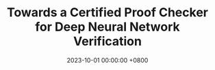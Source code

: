 ---
title:          "Towards a Certified Proof Checker for Deep Neural Network Verification"
selected:       false
pub:            "Proc. 33rd Int. Symposium on Logic-based Program Synthesis and Transformation (LOPSTR),"
date:           2023-10-01 00:00:00 +0800
pub_date:       "October 2023"
pub_last:       ' <span class="badge badge-pill badge-publication badge-success">Best Short-Paper Award</span>'

authors:
- R. Desmartin*
- <b>O. Isac*</b>
- G. Passmore
- K. Stark
- E. Komendantskaya
- G. Katz
links:
  PDF: https://www.katz-lab.com/_files/ugd/e8497d_9ffa422f3f4c420c88b6bf727b8a9957.pdf
---